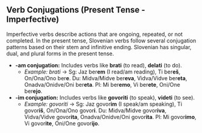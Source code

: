 ## Verb Conjugations (Present Tense - Imperfective)

Imperfective verbs describe actions that are ongoing, repeated, or not completed. In the present tense, Slovenian verbs follow several conjugation patterns based on their stem and infinitive ending. Slovenian has singular, dual, and plural forms in the present tense.

* **-am conjugation:** Includes verbs like **brati** (to read), **delati** (to do).
    * *Example: brati* -> Sg: Jaz ber**em** (I read/am reading), Ti ber**eš**, On/Ona/Ono ber**e**. Du: Midva/Midve ber**eva**, Vidva/Vidve ber**eta**, Onadva/Onidve/Oni ber**eta**. Pl: Mi ber**emo**, Vi ber**ete**, Oni/One ber**ejo**.
* **-im conjugation:** Includes verbs like **govoriti** (to speak), **videti** (to see).
    * *Example: govoriti* -> Sg: Jaz govor**im** (I speak/am speaking), Ti govor**iš**, On/Ona/Ono govor**i**. Du: Midva/Midve govor**iva**, Vidva/Vidve govor**ita**, Onadva/Onidve/Oni govor**ita**. Pl: Mi govor**imo**, Vi govor**ite**, Oni/One govor**ijo**.